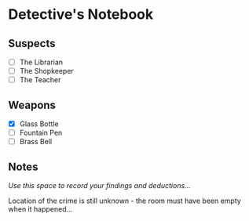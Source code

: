 # Detective's Notebook

## Suspects
- [ ] The Librarian
- [ ] The Shopkeeper
- [ ] The Teacher

## Weapons
- [X] Glass Bottle
- [ ] Fountain Pen
- [ ] Brass Bell

## Notes
*Use this space to record your findings and deductions...*

Location of the crime is still unknown - the room must have been empty when it happened...
